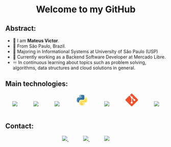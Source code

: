 <h1 align="center"> 
    Welcome to my GitHub
</h1>

## Abstract: 
- 👋 I am **Mateus Victor**.
- 📌 From São Paulo, Brazil.
- 📕 Majoring in Informational Systems at University of São Paulo (USP)
- 💼 Currently working as a Backend Software Developer at Mercado Libre.
- :infinity: In continuous learning about topics such as problem solving, algorithms, data structures and cloud solutions in general.

## Main technologies:
<p align="center">
    <img height="40" src="https://cdn.jsdelivr.net/gh/devicons/devicon/icons/java/java-original.svg">
    &emsp;&emsp;&emsp;
    <img height="40" src="https://cdn.jsdelivr.net/gh/devicons/devicon/icons/spring/spring-original.svg">
    &emsp;&emsp;&emsp;
    <img height="40" src="https://cdn.jsdelivr.net/gh/devicons/devicon/icons/mysql/mysql-original.svg">
    &emsp;&emsp;&emsp;
    <img height="40" src="https://raw.githubusercontent.com/devicons/devicon/master/icons/python/python-original.svg">
    &emsp;&emsp;&emsp;
    <img height="40" src="https://cdn.jsdelivr.net/gh/devicons/devicon/icons/fastapi/fastapi-original.svg">
    &emsp;&emsp;&emsp;
    <img height="40" src="https://raw.githubusercontent.com/devicons/devicon/master/icons/git/git-original.svg">
    &emsp;&emsp;&emsp;
    <img height="40" src="https://cdn.jsdelivr.net/gh/devicons/devicon/icons/arduino/arduino-original-wordmark.svg">
    &emsp;&emsp;&emsp;
</p>    

## Contact:
<p align="center">
    <a href="https://github.com/mateusvictor" target="_blank">
        <img  src="https://img.shields.io/badge/github-%23100000.svg?&style=for-the-badge&logo=github&logoColor=white">
    </a>
    &emsp;&emsp;&emsp;
    <a href="https://www.linkedin.com/in/mateusvictor" target="_blank">
        <img src="https://img.shields.io/badge/linkedin-%230077B5.svg?&style=for-the-badge&logo=linkedin&logoColor=white">
    </a>
    &emsp;&emsp;&emsp;
    <a href="mailto:mateus_victors@outlook.com" target="_blank">
        <img src="https://img.shields.io/badge/Microsoft_Outlook-0078D4?style=for-the-badge&logo=microsoft-outlook&logoColor=white" />
    </a>
</p>
